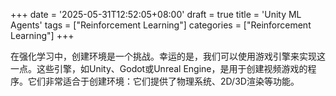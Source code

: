 +++
date = '2025-05-31T12:52:05+08:00'
draft = true
title = 'Unity ML Agents'
tags = ["Reinforcement Learning"]
categories = ["Reinforcement Learning"]
+++


在强化学习中，创建环境是一个挑战。幸运的是，我们可以使用游戏引擎来实现这一点。这些引擎，如Unity、Godot或Unreal Engine，是用于创建视频游戏的程序。它们非常适合于创建环境：它们提供了物理系统、2D/3D渲染等功能。

